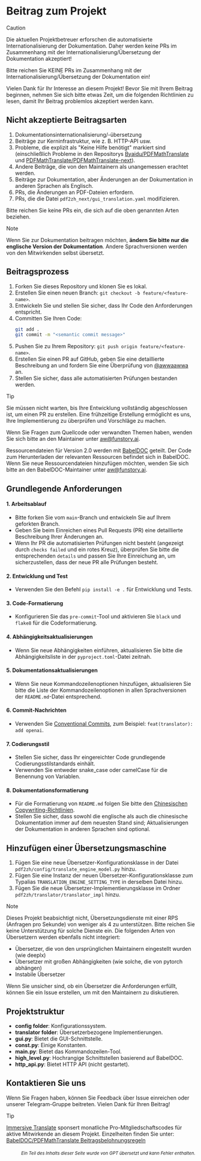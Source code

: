 # Beitrag zum Projekt

> [!CAUTION]
>
> Die aktuellen Projektbetreuer erforschen die automatisierte Internationalisierung der Dokumentation. Daher werden keine PRs im Zusammenhang mit der Internationalisierung/Übersetzung der Dokumentation akzeptiert!
>
> Bitte reichen Sie KEINE PRs im Zusammenhang mit der Internationalisierung/Übersetzung der Dokumentation ein!

Vielen Dank für Ihr Interesse an diesem Projekt! Bevor Sie mit Ihrem Beitrag beginnen, nehmen Sie sich bitte etwas Zeit, um die folgenden Richtlinien zu lesen, damit Ihr Beitrag problemlos akzeptiert werden kann.

## Nicht akzeptierte Beitragsarten

1. Dokumentationsinternationalisierung/-übersetzung  
2. Beiträge zur Kerninfrastruktur, wie z. B. HTTP-API usw.  
3. Probleme, die explizit als "Keine Hilfe benötigt" markiert sind (einschließlich Probleme in den Repositorys [Byaidu/PDFMathTranslate](Byaidu/PDFMathTranslate) und [PDFMathTranslate/PDFMathTranslate-next](PDFMathTranslate/PDFMathTranslate-next)).  
4. Andere Beiträge, die von den Maintainern als unangemessen erachtet werden.  
5. Beiträge zur Dokumentation, aber Änderungen an der Dokumentation in anderen Sprachen als Englisch.  
6. PRs, die Änderungen an PDF-Dateien erfordern.  
7. PRs, die die Datei `pdf2zh_next/gui_translation.yaml` modifizieren.

Bitte reichen Sie keine PRs ein, die sich auf die oben genannten Arten beziehen.

> [!NOTE]
>
> Wenn Sie zur Dokumentation beitragen möchten, **ändern Sie bitte nur die englische Version der Dokumentation**. Andere Sprachversionen werden von den Mitwirkenden selbst übersetzt.

## Beitragsprozess

1. Forken Sie dieses Repository und klonen Sie es lokal.
2. Erstellen Sie einen neuen Branch: `git checkout -b feature/<feature-name>`.
3. Entwickeln Sie und stellen Sie sicher, dass Ihr Code den Anforderungen entspricht.
4. Committen Sie Ihren Code:
   ```bash
   git add .
   git commit -m "<semantic commit message>"
   ```
5. Pushen Sie zu Ihrem Repository: `git push origin feature/<feature-name>`.
6. Erstellen Sie einen PR auf GitHub, geben Sie eine detaillierte Beschreibung an und fordern Sie eine Überprüfung von [@awwaawwa](https://github.com/awwaawwa) an.
7. Stellen Sie sicher, dass alle automatisierten Prüfungen bestanden werden.

> [!TIP]
>
> Sie müssen nicht warten, bis Ihre Entwicklung vollständig abgeschlossen ist, um einen PR zu erstellen. Eine frühzeitige Erstellung ermöglicht es uns, Ihre Implementierung zu überprüfen und Vorschläge zu machen.
>
> Wenn Sie Fragen zum Quellcode oder verwandten Themen haben, wenden Sie sich bitte an den Maintainer unter aw@funstory.ai.
>
> Ressourcendateien für Version 2.0 werden mit [BabelDOC](https://github.com/funstory-ai/BabelDOC) geteilt. Der Code zum Herunterladen der relevanten Ressourcen befindet sich in BabelDOC. Wenn Sie neue Ressourcendateien hinzufügen möchten, wenden Sie sich bitte an den BabelDOC-Maintainer unter aw@funstory.ai.

## Grundlegende Anforderungen

<h4 id="sop">1. Arbeitsablauf</h4>

   - Bitte forken Sie vom `main`-Branch und entwickeln Sie auf Ihrem geforkten Branch.
   - Geben Sie beim Einreichen eines Pull Requests (PR) eine detaillierte Beschreibung Ihrer Änderungen an.
   - Wenn Ihr PR die automatisierten Prüfungen nicht besteht (angezeigt durch `checks failed` und ein rotes Kreuz), überprüfen Sie bitte die entsprechenden `details` und passen Sie Ihre Einreichung an, um sicherzustellen, dass der neue PR alle Prüfungen besteht.


<h4 id="dev&test">2. Entwicklung und Test</h4>

   - Verwenden Sie den Befehl `pip install -e .` für Entwicklung und Tests.


<h4 id="format">3. Code-Formatierung</h4>

   - Konfigurieren Sie das `pre-commit`-Tool und aktivieren Sie `black` und `flake8` für die Codeformatierung.


<h4 id="requpdate">4. Abhängigkeitsaktualisierungen</h4>

   - Wenn Sie neue Abhängigkeiten einführen, aktualisieren Sie bitte die Abhängigkeitsliste in der `pyproject.toml`-Datei zeitnah.


<h4 id="docupdate">5. Dokumentationsaktualisierungen</h4>

   - Wenn Sie neue Kommandozeilenoptionen hinzufügen, aktualisieren Sie bitte die Liste der Kommandozeilenoptionen in allen Sprachversionen der `README.md`-Datei entsprechend.


<h4 id="commitmsg">6. Commit-Nachrichten</h4>

   - Verwenden Sie [Conventional Commits](https://www.conventionalcommits.org/en/v1.0.0/), zum Beispiel: `feat(translator): add openai`.


<h4 id="codestyle">7. Codierungsstil</h4>

   - Stellen Sie sicher, dass Ihr eingereichter Code grundlegende Codierungsstilstandards einhält.
   - Verwenden Sie entweder snake_case oder camelCase für die Benennung von Variablen.


<h4 id="doctypo">8. Dokumentationsformatierung</h4>

   - Für die Formatierung von `README.md` folgen Sie bitte den [Chinesischen Copywriting-Richtlinien](https://github.com/sparanoid/chinese-copywriting-guidelines).
   - Stellen Sie sicher, dass sowohl die englische als auch die chinesische Dokumentation immer auf dem neuesten Stand sind; Aktualisierungen der Dokumentation in anderen Sprachen sind optional.

## Hinzufügen einer Übersetzungsmaschine

1. Fügen Sie eine neue Übersetzer-Konfigurationsklasse in der Datei `pdf2zh/config/translate_engine_model.py` hinzu.
2. Fügen Sie eine Instanz der neuen Übersetzer-Konfigurationsklasse zum Typalias `TRANSLATION_ENGINE_SETTING_TYPE` in derselben Datei hinzu.
3. Fügen Sie die neue Übersetzer-Implementierungsklasse im Ordner `pdf2zh/translator/translator_impl` hinzu.

> [!NOTE]
>
> Dieses Projekt beabsichtigt nicht, Übersetzungsdienste mit einer RPS (Anfragen pro Sekunde) von weniger als 4 zu unterstützen. Bitte reichen Sie keine Unterstützung für solche Dienste ein.
> Die folgenden Arten von Übersetzern werden ebenfalls nicht integriert:
> - Übersetzer, die von den ursprünglichen Maintainern eingestellt wurden (wie deeplx)
> - Übersetzer mit großen Abhängigkeiten (wie solche, die von pytorch abhängen)
> - Instabile Übersetzer
>
> Wenn Sie unsicher sind, ob ein Übersetzer die Anforderungen erfüllt, können Sie ein Issue erstellen, um mit den Maintainern zu diskutieren.

## Projektstruktur

- **config folder**: Konfigurationssystem.
- **translator folder**: Übersetzerbezogene Implementierungen.
- **gui.py**: Bietet die GUI-Schnittstelle.
- **const.py**: Einige Konstanten.
- **main.py**: Bietet das Kommandozeilen-Tool.
- **high_level.py**: Hochrangige Schnittstellen basierend auf BabelDOC.
- **http_api.py**: Bietet HTTP API (nicht gestartet).

## Kontaktieren Sie uns

Wenn Sie Fragen haben, können Sie Feedback über Issue einreichen oder unserer Telegram-Gruppe beitreten. Vielen Dank für Ihren Beitrag!

> [!TIP]
>
> [Immersive Translate](https://immersivetranslate.com) sponsert monatliche Pro-Mitgliedschaftscodes für aktive Mitwirkende an diesem Projekt. Einzelheiten finden Sie unter: [BabelDOC/PDFMathTranslate Beitragsbelohnungsregeln](https://funstory-ai.github.io/BabelDOC/CONTRIBUTOR_REWARD/)

<div align="right"> 
<h6><small>Ein Teil des Inhalts dieser Seite wurde von GPT übersetzt und kann Fehler enthalten.</small></h6>